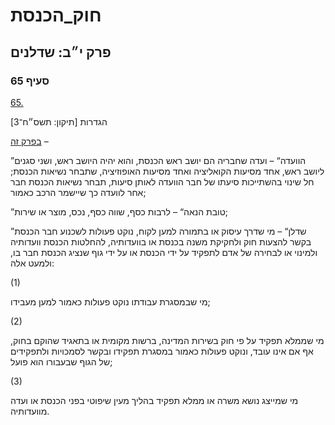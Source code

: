 # חוק_הכנסת

## פרק י״ב: שדלנים

### סעיף 65

[65.](https://he.wikisource.org/wiki/%D7%97%D7%95%D7%A7_%D7%94%D7%9B%D7%A0%D7%A1%D7%AA#%D7%A1%D7%A2%D7%99%D7%A3_65)

הגדרות [תיקון: תשס״ח־3]

[בפרק זה](https://he.wikisource.org/wiki/%D7%97%D7%95%D7%A7_%D7%94%D7%9B%D7%A0%D7%A1%D7%AA#%D7%A4%D7%A8%D7%A7_%D7%99%D7%91) –

”הוועדה“ – ועדה שחבריה הם יושב ראש הכנסת, והוא יהיה היושב ראש, ושני סגנים ליושב ראש, אחד מסיעות הקואליציה ואחד מסיעות האופוזיציה, שתבחר נשיאות הכנסת; חל שינוי בהשתייכות סיעתו של חבר הוועדה לאותן סיעות, תבחר נשיאות הכנסת חבר אחר לוועדה כך שיישמר הרכב כאמור;

”טובת הנאה“ – לרבות כסף, שווה כסף, נכס, מוצר או שירות;

”שדלן“ – מי שדרך עיסוק או בתמורה למען לקוח, נוקט פעולות לשכנוע חבר הכנסת בקשר להצעות חוק ולחקיקת משנה בכנסת או בוועדותיה, להחלטות הכנסת וועדותיה ולמינוי או לבחירה של אדם לתפקיד על ידי הכנסת או על ידי גוף שנציג הכנסת חבר בו, ולמעט אלה:

(1)

מי שבמסגרת עבודתו נוקט פעולות כאמור למען מעבידו;

(2)

מי שממלא תפקיד על פי חוק בשירות המדינה, ברשות מקומית או בתאגיד שהוקם בחוק, אף אם אינו עובד, ונוקט פעולות כאמור במסגרת תפקידו ובקשר לסמכויות ולתפקידים של הגוף שבעבורו הוא פועל;

(3)

מי שמייצג נושא משרה או ממלא תפקיד בהליך מעין שיפוטי בפני הכנסת או ועדה מוועדותיה.